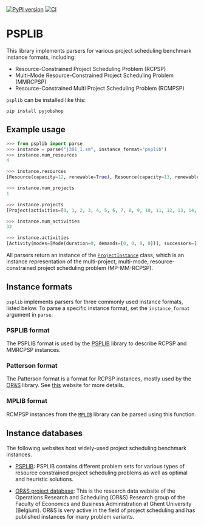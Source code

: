 [![PyPI version](https://img.shields.io/pypi/v/PyJobShop?style=flat-square&label=PyPI)](https://pypi.org/project/psplib/)
[![CI](https://img.shields.io/github/actions/workflow/status/PyJobShop/PSPLIB/.github%2Fworkflows%2FCI.yml?branch=main&style=flat-square&logo=github&label=CI)](https://github.com/PyJobShop/PSPLIB/actions/workflows/CI.yml)

# PSPLIB

This library implements parsers for various project scheduling benchmark instance formats, including:
- Resource-Constrained Project Scheduling Problem (RCPSP)
- Multi-Mode Resource-Constrained Project Scheduling Problem (MMRCPSP)
- Resource-Constrained Multi Project Scheduling Problem (RCMPSP)

`psplib` can be installed like this:

```
pip install pyjobshop
```


## Example usage

``` python
>>> from psplib import parse
>>> instance = parse("j301_1.sm", instance_format="psplib") 
>>> instance.num_resources
4

>>> instance.resources
[Resource(capacity=12, renewable=True), Resource(capacity=13, renewable=True), Resource(capacity=4, renewable=True), Resource(capacity=12, renewable=True)]

>>> instance.num_projects
1

>>> instance.projects
[Project(activities=[0, 1, 2, 3, 4, 5, 6, 7, 8, 9, 10, 11, 12, 13, 14, 15, 16, 17, 18, 19, 20, 21, 22, 23, 24, 25, 26, 27, 28, 29, 30, 31], release_date=0)]

>>> instance.num_activities
32

>>> instance.activities
[Activity(modes=[Mode(duration=0, demands=[0, 0, 0, 0])], successors=[1, 2, 3], name=''), Activity(modes=[Mode(duration=8, demands=[4, 0, 0, 0])], successors=[5, 10, 14], name=''), ..., Activity(modes=[Mode(duration=0, demands=[0, 0, 0, 0])], successors=[], name='')]
```

All parsers return an instance of the [`ProjectInstance`](https://github.com/PyJobShop/PSPLIB/blob/a146112737e497ba364af8419ee43b0ea8a645fc/psplib/ProjectInstance.py#L85) class, which is an instance representation of the multi-project, multi-mode, resource-constrained project scheduling problem (MP-MM-RCPSP). 

## Instance formats

`psplib` implements parsers for three commonly used instance formats, listed below. 
To parse a specific instance format, set the `instance_format` argument in `parse`.

### PSPLIB format 
The PSPLIB format is used by the [PSPLIB](https://www.om-db.wi.tum.de/psplib/) library to describe RCPSP and MMRCPSP instances.

### Patterson format 
The Patterson format is a format for RCPSP instances, mostly used by the [OR&S](https://www.projectmanagement.ugent.be/research/data) library. 
See [this](http://www.p2engine.com/p2reader/patterson_format) website for more details.

### MPLIB format 
RCMPSP instances from the [`MPLIB`](https://www.projectmanagement.ugent.be/research/data) library can be parsed using this function.

## Instance databases

The following websites host widely-used project scheduling benchmark instances.

- [PSPLIB](https://www.om-db.wi.tum.de/psplib/): PSPLIB contains different problem sets for various types of resource constrained project scheduling problems as well as optimal and heuristic solutions.

- [OR&S project database](https://www.projectmanagement.ugent.be/research/data): This is the research data website of the Operations Research and Scheduling (OR&S) Research group of the Faculty of Economics and Business Administration at Ghent University (Belgium). OR&S is very active in the field of project scheduling and has published instances for many problem variants.
